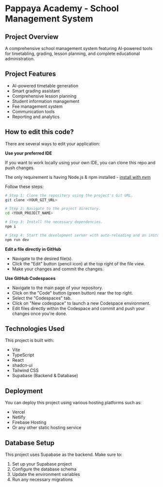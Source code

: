 # Pappaya Academy - School Management System

## Project Overview

A comprehensive school management system featuring AI-powered tools for timetabling, grading, lesson planning, and complete educational administration.

## Project Features

- AI-powered timetable generation
- Smart grading assistant
- Comprehensive lesson planning
- Student information management
- Fee management system
- Communication tools
- Reporting and analytics

## How to edit this code?

There are several ways to edit your application:

**Use your preferred IDE**

If you want to work locally using your own IDE, you can clone this repo and push changes.

The only requirement is having Node.js & npm installed - [install with nvm](https://github.com/nvm-sh/nvm#installing-and-updating)

Follow these steps:

```sh
# Step 1: Clone the repository using the project's Git URL.
git clone <YOUR_GIT_URL>

# Step 2: Navigate to the project directory.
cd <YOUR_PROJECT_NAME>

# Step 3: Install the necessary dependencies.
npm i

# Step 4: Start the development server with auto-reloading and an instant preview.
npm run dev
```

**Edit a file directly in GitHub**

- Navigate to the desired file(s).
- Click the "Edit" button (pencil icon) at the top right of the file view.
- Make your changes and commit the changes.

**Use GitHub Codespaces**

- Navigate to the main page of your repository.
- Click on the "Code" button (green button) near the top right.
- Select the "Codespaces" tab.
- Click on "New codespace" to launch a new Codespace environment.
- Edit files directly within the Codespace and commit and push your changes once you're done.

## Technologies Used

This project is built with:

- Vite
- TypeScript
- React
- shadcn-ui
- Tailwind CSS
- Supabase (Backend & Database)

## Deployment

You can deploy this project using various hosting platforms such as:

- Vercel
- Netlify  
- Firebase Hosting
- Or any other static hosting service

## Database Setup

This project uses Supabase as the backend. Make sure to:

1. Set up your Supabase project
2. Configure the database schema
3. Update the environment variables
4. Run any necessary migrations

